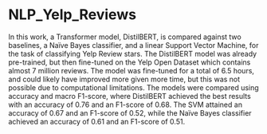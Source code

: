 # NLP_Yelp_Reviews

In this work, a Transformer model, DistilBERT, is compared against two baselines, a Naïve Bayes classifier, and a linear Support Vector Machine, for the task of classifying Yelp Review stars. The DistilBERT model was already pre-trained, but then fine-tuned on the Yelp Open Dataset which contains almost 7 million reviews. The model was fine-tuned for a total of 6.5 hours, and could likely have improved more given more time, but this was not possible due to computational limitations. The models were compared using accuracy and macro F1-score, where DistilBERT achieved the best results with an accuracy of 0.76 and an F1-score of 0.68. The SVM attained an accuracy of 0.67 and an F1-score of 0.52, while the Naïve Bayes classifier achieved an accuracy of 0.61 and an F1-score of 0.51.
